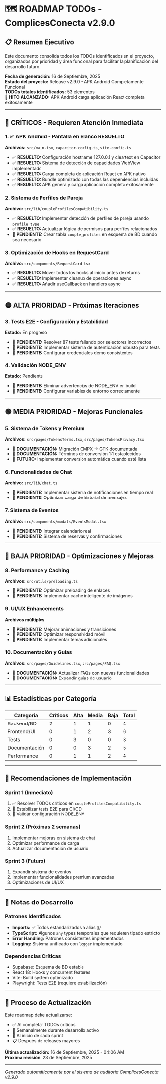 # 🗺️ ROADMAP TODOs - ComplicesConecta v2.9.0

## 📋 Resumen Ejecutivo

Este documento consolida todos los TODOs identificados en el proyecto, organizados por prioridad y área funcional para facilitar la planificación del desarrollo futuro.

**Fecha de generación:** 16 de Septiembre, 2025  
**Estado del proyecto:** Release v2.9.0 - APK Android Completamente Funcional  
**TODOs totales identificados:** 53 elementos  
**🎉 HITO ALCANZADO:** APK Android carga aplicación React completa exitosamente

---

## 🔴 CRÍTICOS - Requieren Atención Inmediata

### 1. ✅ APK Android - Pantalla en Blanco RESUELTO
**Archivos:** `src/main.tsx`, `capacitor.config.ts`, `vite.config.ts`
- ✅ **RESUELTO:** Configuración hostname 127.0.0.1 y cleartext en Capacitor
- ✅ **RESUELTO:** Sistema de detección de capacidades WebView implementado
- ✅ **RESUELTO:** Carga completa de aplicación React en APK nativo
- ✅ **RESUELTO:** Bundle optimizado con todas las dependencias incluidas
- ✅ **RESUELTO:** APK genera y carga aplicación completa exitosamente

### 2. Sistema de Perfiles de Pareja
**Archivo:** `src/lib/coupleProfilesCompatibility.ts`
- ✅ **RESUELTO:** Implementar detección de perfiles de pareja usando `profile_type`
- ✅ **RESUELTO:** Actualizar lógica de permisos para perfiles relacionados
- 🔄 **PENDIENTE:** Crear tabla `couple_profiles` en esquema de BD cuando sea necesario

### 3. Optimización de Hooks en RequestCard
**Archivo:** `src/components/RequestCard.tsx`
- ✅ **RESUELTO:** Mover todos los hooks al inicio antes de returns
- ✅ **RESUELTO:** Implementar cleanup de operaciones async
- ✅ **RESUELTO:** Añadir useCallback en handlers async

---

## 🟡 ALTA PRIORIDAD - Próximas Iteraciones

### 3. Tests E2E - Configuración y Estabilidad
**Estado:** En progreso
- 🔄 **PENDIENTE:** Resolver 87 tests fallando por selectores incorrectos
- 🔄 **PENDIENTE:** Implementar sistema de autenticación robusto para tests
- 🔄 **PENDIENTE:** Configurar credenciales demo consistentes

### 4. Validación NODE_ENV
**Estado:** Pendiente
- 🔄 **PENDIENTE:** Eliminar advertencias de NODE_ENV en build
- 🔄 **PENDIENTE:** Configurar variables de entorno correctamente

---

## 🟢 MEDIA PRIORIDAD - Mejoras Funcionales

### 5. Sistema de Tokens y Premium
**Archivos:** `src/pages/TokensTerms.tsx`, `src/pages/TokensPrivacy.tsx`
- 📝 **DOCUMENTACIÓN:** Migración CMPX → GTK documentada
- 📝 **DOCUMENTACIÓN:** Términos de conversión 1:1 establecidos
- 🔄 **FUTURO:** Implementar conversión automática cuando esté lista

### 6. Funcionalidades de Chat
**Archivo:** `src/lib/chat.ts`
- 🔄 **PENDIENTE:** Implementar sistema de notificaciones en tiempo real
- 🔄 **PENDIENTE:** Optimizar carga de historial de mensajes

### 7. Sistema de Eventos
**Archivo:** `src/components/modals/EventsModal.tsx`
- 🔄 **PENDIENTE:** Integrar calendario real
- 🔄 **PENDIENTE:** Sistema de reservas y confirmaciones

---

## 🔵 BAJA PRIORIDAD - Optimizaciones y Mejoras

### 8. Performance y Caching
**Archivos:** `src/utils/preloading.ts`
- 🔄 **PENDIENTE:** Optimizar preloading de enlaces
- 🔄 **PENDIENTE:** Implementar cache inteligente de imágenes

### 9. UI/UX Enhancements
**Archivos múltiples**
- 🔄 **PENDIENTE:** Mejorar animaciones y transiciones
- 🔄 **PENDIENTE:** Optimizar responsividad móvil
- 🔄 **PENDIENTE:** Implementar temas adicionales

### 10. Documentación y Guías
**Archivos:** `src/pages/Guidelines.tsx`, `src/pages/FAQ.tsx`
- 📝 **DOCUMENTACIÓN:** Actualizar FAQs con nuevas funcionalidades
- 📝 **DOCUMENTACIÓN:** Expandir guías de usuario

---

## 📊 Estadísticas por Categoría

| Categoría | Críticos | Alta | Media | Baja | Total |
|-----------|----------|------|-------|------|-------|
| Backend/BD | 2 | 1 | 1 | 0 | 4 |
| Frontend/UI | 0 | 1 | 2 | 3 | 6 |
| Tests | 0 | 3 | 0 | 0 | 3 |
| Documentación | 0 | 0 | 3 | 2 | 5 |
| Performance | 0 | 1 | 1 | 2 | 4 |

---

## 🎯 Recomendaciones de Implementación

### Sprint 1 (Inmediato)
1. ✅ Resolver TODOs críticos en `coupleProfilesCompatibility.ts`
2. 🔄 Estabilizar tests E2E para CI/CD
3. 🔄 Validar configuración NODE_ENV

### Sprint 2 (Próximas 2 semanas)
1. Implementar mejoras en sistema de chat
2. Optimizar performance de carga
3. Actualizar documentación de usuario

### Sprint 3 (Futuro)
1. Expandir sistema de eventos
2. Implementar funcionalidades premium avanzadas
3. Optimizaciones de UI/UX

---

## 📝 Notas de Desarrollo

### Patrones Identificados
- **Imports:** ✅ Todos estandarizados a alias `@/`
- **TypeScript:** Algunos `any` types temporales que requieren tipado estricto
- **Error Handling:** Patrones consistentes implementados
- **Logging:** Sistema unificado con `logger` implementado

### Dependencias Críticas
- Supabase: Esquema de BD estable
- React 18: Hooks y concurrent features
- Vite: Build system optimizado
- Playwright: Tests E2E (requiere estabilización)

---

## 🔄 Proceso de Actualización

Este roadmap debe actualizarse:
- ✅ Al completar TODOs críticos
- 📅 Semanalmente durante desarrollo activo
- 🎯 Al inicio de cada sprint
- 📋 Después de releases mayores

**Última actualización:** 16 de Septiembre, 2025 - 04:06 AM  
**Próxima revisión:** 23 de Septiembre, 2025

---

*Generado automáticamente por el sistema de auditoría ComplicesConecta v2.9.0*
